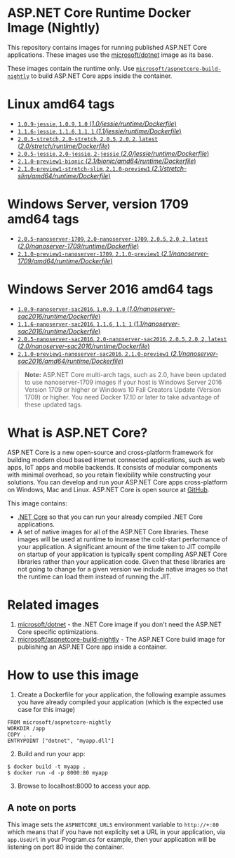 
ASP.NET Core Runtime Docker Image (Nightly)
===========================================

This repository contains images for running published ASP.NET Core applications. These images use the
[microsoft/dotnet](https://hub.docker.com/r/microsoft/dotnet/) image as its base.

These images contain the runtime only. Use [`microsoft/aspnetcore-build-nightly`](https://hub.docker.com/r/microsoft/aspnetcore-build-nightly/) to build ASP.NET Core apps inside the container.


# Linux amd64 tags

- [`1.0.9-jessie`, `1.0.9`, `1.0` (*1.0/jessie/runtime/Dockerfile*)](https://github.com/aspnet/aspnet-docker/blob/dev/1.0/jessie/runtime/Dockerfile)
- [`1.1.6-jessie`, `1.1.6`, `1.1`, `1` (*1.1/jessie/runtime/Dockerfile*)](https://github.com/aspnet/aspnet-docker/blob/dev/1.1/jessie/runtime/Dockerfile)
- [`2.0.5-stretch`, `2.0-stretch`, `2.0.5`, `2.0`, `2`, `latest` (*2.0/stretch/runtime/Dockerfile*)](https://github.com/aspnet/aspnet-docker/blob/dev/2.0/stretch/runtime/Dockerfile)
- [`2.0.5-jessie`, `2.0-jessie`, `2-jessie` (*2.0/jessie/runtime/Dockerfile*)](https://github.com/aspnet/aspnet-docker/blob/dev/2.0/jessie/runtime/Dockerfile)
- [`2.1.0-preview1-bionic` (*2.1/bionic/amd64/runtime/Dockerfile*)](https://github.com/aspnet/aspnet-docker/blob/dev/2.1/bionic/amd64/runtime/Dockerfile)
- [`2.1.0-preview1-stretch-slim`, `2.1.0-preview1` (*2.1/stretch-slim/amd64/runtime/Dockerfile*)](https://github.com/aspnet/aspnet-docker/blob/dev/2.1/stretch-slim/amd64/runtime/Dockerfile)

# Windows Server, version 1709 amd64 tags

- [`2.0.5-nanoserver-1709`, `2.0-nanoserver-1709`, `2.0.5`, `2.0`, `2`, `latest` (*2.0/nanoserver-1709/runtime/Dockerfile*)](https://github.com/aspnet/aspnet-docker/blob/dev/2.0/nanoserver-1709/runtime/Dockerfile)
- [`2.1.0-preview1-nanoserver-1709`, `2.1.0-preview1` (*2.1/nanoserver-1709/amd64/runtime/Dockerfile*)](https://github.com/aspnet/aspnet-docker/blob/dev/2.1/nanoserver-1709/amd64/runtime/Dockerfile)

# Windows Server 2016 amd64 tags

- [`1.0.9-nanoserver-sac2016`, `1.0.9`, `1.0` (*1.0/nanoserver-sac2016/runtime/Dockerfile*)](https://github.com/aspnet/aspnet-docker/blob/dev/1.0/nanoserver-sac2016/runtime/Dockerfile)
- [`1.1.6-nanoserver-sac2016`, `1.1.6`, `1.1`, `1` (*1.1/nanoserver-sac2016/runtime/Dockerfile*)](https://github.com/aspnet/aspnet-docker/blob/dev/1.1/nanoserver-sac2016/runtime/Dockerfile)
- [`2.0.5-nanoserver-sac2016`, `2.0-nanoserver-sac2016`, `2.0.5`, `2.0`, `2`, `latest` (*2.0/nanoserver-sac2016/runtime/Dockerfile*)](https://github.com/aspnet/aspnet-docker/blob/dev/2.0/nanoserver-sac2016/runtime/Dockerfile)
- [`2.1.0-preview1-nanoserver-sac2016`, `2.1.0-preview1` (*2.1/nanoserver-sac2016/amd64/runtime/Dockerfile*)](https://github.com/aspnet/aspnet-docker/blob/dev/2.1/nanoserver-sac2016/amd64/runtime/Dockerfile)

>**Note:** ASP.NET Core multi-arch tags, such as 2.0, have been updated to use nanoserver-1709 images if your host is Windows Server 2016 Version 1709 or higher or Windows 10 Fall Creators Update (Version 1709) or higher. You need Docker 17.10 or later to take advantage of these updated tags.

# What is ASP.NET Core?

ASP.NET Core is a new open-source and cross-platform framework for building modern cloud based internet connected applications, such as web apps, IoT apps and mobile backends. It consists of modular components with minimal overhead, so you retain flexibility while constructing your solutions. You can develop and run your ASP.NET Core apps cross-platform on Windows, Mac and Linux. ASP.NET Core is open source at [GitHub](https://github.com/aspnet).

This image contains:

- [.NET Core](https://www.microsoft.com/net/core) so that you can run your already compiled .NET Core applications.
- A set of native images for all of the ASP.NET Core libraries. These images will be used at runtime to increase
  the cold-start performance of your application. A significant amount of the time taken to JIT compile on startup of
  your application is typically spent compiling ASP.NET Core libraries rather than your application code. Given that
  these libraries are not going to change for a given version we include native images so that the runtime can load them
  instead of running the JIT.

# Related images

1. [microsoft/dotnet](https://hub.docker.com/r/microsoft/dotnet/) - the .NET Core image if you don't need the ASP.NET Core specific optimizations.
2. [microsoft/aspnetcore-build-nightly](https://hub.docker.com/r/microsoft/aspnetcore-build-nightly/) - The ASP.NET Core build image for publishing an ASP.NET Core app inside a container.

# How to use this image

1. Create a Dockerfile for your application, the following example assumes you have already compiled your application (which is the expected use case for this image)

  ```
  FROM microsoft/aspnetcore-nightly
  WORKDIR /app
  COPY . .
  ENTRYPOINT ["dotnet", "myapp.dll"]
  ```

2. Build and run your app:

  ```
  $ docker build -t myapp .
  $ docker run -d -p 8000:80 myapp
  ```

3. Browse to localhost:8000 to access your app.

## A note on ports

  This image sets the `ASPNETCORE_URLS` environment variable to `http://+:80` which means that if you have not explicity
  set a URL in your application, via `app.UseUrl` in your Program.cs for example, then your application will be listening
  on port 80 inside the container.
